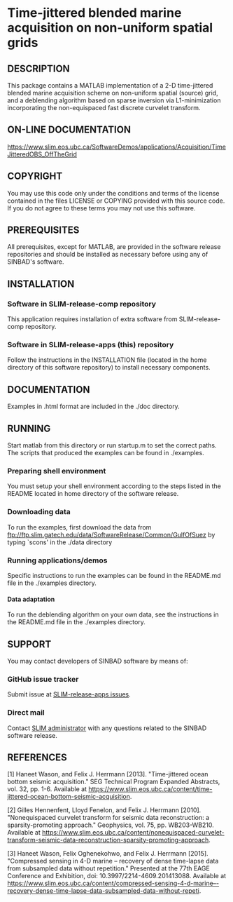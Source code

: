 # Time-jittered blended marine acquisition on non-uniform spatial grids

##  DESCRIPTION

This package contains a MATLAB implementation of a 2-D time-jittered
blended marine acquisition scheme on non-uniform spatial (source)
grid, and a deblending algorithm based on sparse inversion via
L1-minimization incorporating the non-equispaced fast discrete
curvelet transform.


##  ON-LINE DOCUMENTATION

https://www.slim.eos.ubc.ca/SoftwareDemos/applications/Acquisition/TimeJitteredOBS_OffTheGrid


##  COPYRIGHT

You may use this code only under the conditions and terms of the
license contained in the files LICENSE or COPYING provided with this
source code. If you do not agree to these terms you may not use this
software.


##  PREREQUISITES

All prerequisites, except for MATLAB, are provided in the software
release repositories and should be installed as necessary before using
any of SINBAD's software.


##  INSTALLATION

###  Software in SLIM-release-comp repository

This application requires installation of extra software from
SLIM-release-comp repository.

###  Software in SLIM-release-apps (this) repository

Follow the instructions in the INSTALLATION file (located in the home
directory of this software repository) to install necessary
components.


##  DOCUMENTATION

Examples in .html format are included in the ./doc directory.


##  RUNNING

Start matlab from this directory or run startup.m to set the correct
paths. The scripts that produced the examples can be found in
./examples.

###  Preparing shell environment

You must setup your shell environment according to the steps listed in
the README located in home directory of the software release.

###  Downloading data

To run the examples, first download the data from
ftp://ftp.slim.gatech.edu/data/SoftwareRelease/Common/GulfOfSuez by typing
`scons' in the ./data directory

###  Running applications/demos

Specific instructions to run the examples can be found in the README.md
file in the ./examples directory.

####  Data adaptation

To run the deblending algorithm on your own data, see the instructions
in the README.md file in the ./examples directory.


##  SUPPORT

You may contact developers of SINBAD software by means of:

### GitHub issue tracker

Submit issue at [SLIM-release-apps issues](https://github.com/SINBADconsortium/SLIM-release-apps/issues).

###  Direct mail

Contact [SLIM administrator](mailto:softadmin@slimweb.eos.ubc.ca) with
any questions related to the SINBAD software release.


##  REFERENCES

[1] Haneet Wason, and Felix J. Herrmann [2013]. "Time-jittered ocean
bottom seismic acquisition." SEG Technical Program Expanded Abstracts,
vol. 32, pp. 1-6. Available at
https://www.slim.eos.ubc.ca/content/time-jittered-ocean-bottom-seismic-acquisition.

[2] Gilles Hennenfent, Lloyd Fenelon, and Felix J. Herrmann
[2010]. "Nonequispaced curvelet transform for seismic data
reconstruction: a sparsity-promoting approach." Geophysics, vol. 75,
pp. WB203-WB210. Available at
https://www.slim.eos.ubc.ca/content/nonequispaced-curvelet-transform-seismic-data-reconstruction-sparsity-promoting-approach.

[3] Haneet Wason, Felix Oghenekohwo, and Felix J. Herrmann
[2015]. "Compressed sensing in 4-D marine – recovery of dense
time-lapse data from subsampled data without repetition." Presented at
the 77th EAGE Conference and Exhibition, doi:
10.3997/2214-4609.201413088. Available at
https://www.slim.eos.ubc.ca/content/compressed-sensing-4-d-marine–-recovery-dense-time-lapse-data-subsampled-data-without-repeti.

